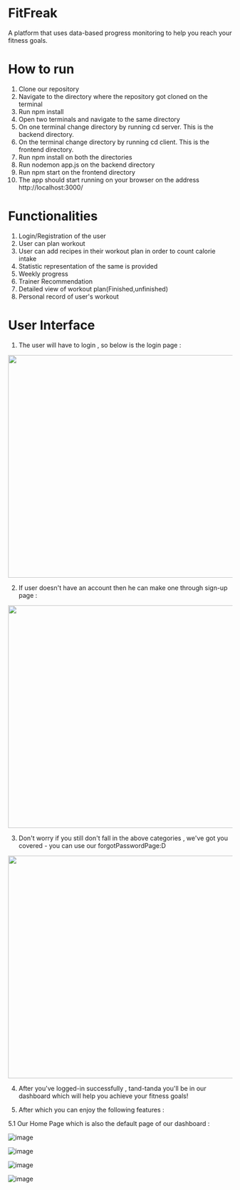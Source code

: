 # FitFreak
A platform that uses data-based progress monitoring to help you reach your fitness goals. 
# How to run
1. Clone our repository
3. Navigate to the directory where the repository got cloned on the terminal
4. Run npm install
5. Open two terminals and navigate to the same directory
6. On one terminal change directory by running cd server. This is the backend directory.
7. On the terminal change directory by running cd client. This is the frontend directory.
8. Run npm install on both the directories
9. Run nodemon app.js on the backend directory
10. Run npm start on the frontend directory
11. The app should start running on your browser on the address http://localhost:3000/
# Functionalities
1. Login/Registration of the user
2. User can plan workout
3. User can add recipes in their workout plan in order to count calorie intake
4. Statistic representation of the same is provided
5. Weekly progress
6. Trainer Recommendation
7. Detailed view of workout plan(Finished,unfinished)
8. Personal record of user's workout
# User Interface
1. The user will have to login , so below is the login page :

<img src="https://user-images.githubusercontent.com/83269481/147364928-28388d16-56fe-4cd1-9222-2a95d7576fd5.png" width="800" height="500"></img>

2. If user doesn't have an account then he can make one through sign-up page :

<img src="https://user-images.githubusercontent.com/83269481/147365033-93823506-b46c-4f43-bb78-4340a0fcd3e2.png" width="800" height="500"></img>

3. Don't worry if you still don't fall in the above categories , we've got you covered - you can use our forgotPasswordPage:D

<center><img src="https://user-images.githubusercontent.com/83269481/147365116-3d686796-0280-4a98-a0d4-5a552bdb34b9.png" width="650" height="500"></center>

4. After you've logged-in successfully , tand-tanda you'll be in our dashboard which will help you achieve your fitness goals!

5. After which you can enjoy the following features :

5.1 Our Home Page which is also the default page of our dashboard :

![image](https://user-images.githubusercontent.com/83269481/147365458-f29ea5e4-f1db-4ca6-a3b2-69f91ce3ff09.png)

![image](https://user-images.githubusercontent.com/83269481/147365500-0bc2fa72-1a5d-45d1-a4ec-dfa7f7cecd58.png)

![image](https://user-images.githubusercontent.com/83269481/147365517-13916e21-8ae2-4d88-9bb3-1bd254689535.png)

![image](https://user-images.githubusercontent.com/83269481/147365562-81eea104-e01b-4ff5-a66c-8d2191be7c78.png)











